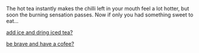 The hot tea instantly makes the chilli left in your mouth feel a lot hotter,
but soon the burning sensation passes. 
Now if only you had something sweet to eat...

[add ice and dring iced tea?](ice-tea/ice-tea.md)

[be brave and have a cofee?](be-brave/brave.md)